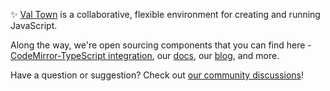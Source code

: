 ✨ [Val Town](https://www.val.town/) is a collaborative, flexible environment for creating and running JavaScript.

Along the way, we're open sourcing components that you can find here - [CodeMirror-TypeScript integration](https://github.com/val-town/codemirror-ts), our [docs](https://github.com/val-town/val-town-docs), our [blog](https://github.com/val-town/val-town-blog), and more.

Have a question or suggestion? Check out [our community discussions](https://github.com/val-town/val-town-product/discussions)!
